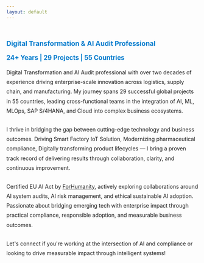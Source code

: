 ```yaml
---
layout: default
---
```


<div style="display: flex; flex-wrap: wrap; align-items: center; justify-content: space-between; gap: 2rem; margin-top: 2rem;">

<div style="flex: 2; min-width: 350px; max-width: 800px">

<!--
<h1><strong>William</strong> Hartono</h1> 
-->
  
<p style="font-size: 1.1rem; color: #007acc; margin-bottom: 0.2rem;">
    <strong>Digital Transformation & AI Audit Professional</strong>
</p>

<p style="font-size: 1.05rem; color: #007acc; margin-bottom: 1rem;">
    <strong>24+ Years | 29 Projects | 55 Countries</strong>
</p>
  
<!--  
<p><strong>Digital Transformation & AI Audit Professional</strong></p>
<p><strong>24+ Years | 29 Projects | 55 Countries</strong></p>
-->
<!--
<p>
  <a href="/cv" style="display: inline-block; margin: 1rem 0; padding: 0.6rem 1.2rem; background-color: #007acc; color: white; text-decoration: none; border-radius: 5px; font-weight: bold;">
    View Experience
  </a>
</p>
-->


<p style="margin-bottom: 1.5rem; line-height: 1.8;">
Digital Transformation and AI Audit professional with over two decades of experience driving enterprise-scale innovation across logistics, supply chain, and manufacturing. 
My journey spans 29 successful global projects in 55 countries, leading cross-functional teams in the integration of AI, ML, MLOps, SAP S/4HANA, and Cloud into complex business ecosystems.
</p>


<p style="margin-bottom: 1.5rem; line-height: 1.8;">
I thrive in bridging the gap between cutting-edge technology and business outcomes. Driving Smart Factory IoT Solution, Modernizing pharmaceutical compliance, Digitally transforming product lifecycles — I bring a proven track record of delivering results through collaboration, clarity, and continuous improvement.
</p>


<p style="margin-bottom: 1.5rem; line-height: 1.8;">
Certified EU AI Act by <a href="https://forhumanity.center/" target="_blank">ForHumanity</a>, actively exploring collaborations around AI system audits, AI risk management, and ethical sustainable AI adoption. Passionate about bridging emerging tech with enterprise impact through practical compliance, responsible adoption, and measurable business outcomes.
</p>


<p style="margin-bottom: 1.5rem; line-height: 1.8;">
Let's connect if you're working at the intersection of AI and compliance or looking to drive measurable impact through intelligent systems!
</p>

</div>

<!--
<div style="flex-shrink: 0; text-align: center;">
  <img src="/assets/img/profile.jpg" alt="William Hartono" style="border-radius: 50%; width: 200px; height: 200px;">
  <div style="margin-top: 0.8rem;">📍 Singapore </div>
</div>

</div>
-->
